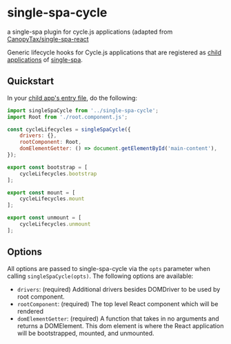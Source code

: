# single-spa-cycle
a single-spa plugin for cycle.js applications (adapted from [CanopyTax/single-spa-react](https://github.com/CanopyTax/single-spa-react)

Generic lifecycle hooks for Cycle.js applications that are registered as [child applications](https://github.com/CanopyTax/single-spa/blob/master/docs/child-applications.md) of [single-spa](https://github.com/CanopyTax/single-spa).

## Quickstart

In your [child app's entry file](https://github.com/CanopyTax/single-spa/blob/docs-1/docs/configuring-child-applications.md#the-entry-file), do the following:

```js
import singleSpaCycle from '../single-spa-cycle';
import Root from './root.component.js';

const cycleLifecycles = singleSpaCycle({
	drivers: {},
	rootComponent: Root,
	domElementGetter: () => document.getElementById('main-content'),
});

export const bootstrap = [
	cycleLifecycles.bootstrap
];

export const mount = [
	cycleLifecycles.mount
];

export const unmount = [
	cycleLifecycles.unmount
];
```

## Options

All options are passed to single-spa-cycle via the `opts` parameter when calling `singleSpaCycle(opts)`. The following options are available:

- `drivers`: (required) Additional drivers besides DOMDriver to be used by root component.
- `rootComponent`: (required) The top level React component which will be rendered
- `domElementGetter`: (required) A function that takes in no arguments and returns a DOMElement. This dom element is where the React application will be bootstrapped, mounted, and unmounted.
